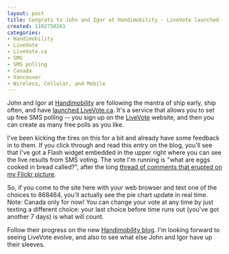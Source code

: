 ```yaml
--- 
layout: post
title: Congrats to John and Igor at Handimobility - LiveVote launched
created: 1192750281
categories: 
- Handimobility
- LiveVote
- LiveVote.ca
- SMS
- SMS polling
- Canada
- Vancouver
- Wireless, Cellular, and Mobile
---
```

<p>John and Igor at <a href="http://handimobility.ca">Handimobility</a> are following the mantra of ship early, ship often, and have <a href="http://blog.handimobility.ca/2007/10/15/livevote-launched/">launched LiveVote.ca</a>. It's a service that allows you to set up free SMS polling -- you sign up on the <a href="http://livevote.ca" title="Free SMS polls in Canada using the LiveVote system by Handimobility">LiveVote</a> website, and then you can create as many free polls as you like.</p>

<p>I've been kicking the tires on this for a bit and already have some feedback in to them. If you click through and read this entry on the blog, you'll see that I've got a Flash widget embedded in the upper right where you can see the live results from SMS voting. The vote I'm running is "what are eggs cooked in bread called?", after the long <a href="http://www.flickr.com/photos/boris/1572606034/">thread of comments that erupted on my Flickr picture</a>.</p>

<p>So, if you come to the site here with your web browser and text one of the choices to 868464, you'll actually see the pie chart update in real time. Note: Canada only for now! You can change your vote at any time by just texting a different choice: your last choice before time runs out (you've got another 7 days) is what will count.</p>

<p>Follow their progress on the new <a href="http://blog.handimobility.ca">Handimobility blog</a>. I'm looking forward to seeing LiveVote evolve, and also to see what else John and Igor have up their sleeves.</p>
<!--break-->
